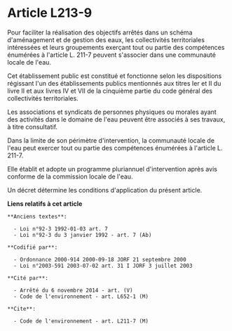 # Article L213-9

Pour faciliter la réalisation des objectifs arrêtés dans un schéma d'aménagement et de gestion des eaux, les collectivités
territoriales intéressées et leurs groupements exerçant tout ou partie des compétences énumérées à l'article L. 211-7 peuvent
s'associer dans une communauté locale de l'eau.

Cet établissement public est constitué et fonctionne selon les dispositions régissant l'un des établissements publics
mentionnés aux titres Ier et II du livre II et aux livres IV et VII de la cinquième partie du code général des collectivités
territoriales.

Les associations et syndicats de personnes physiques ou morales ayant des activités dans le domaine de l'eau peuvent être
associés à ses travaux, à titre consultatif.

Dans la limite de son périmètre d'intervention, la communauté locale de l'eau peut exercer tout ou partie des compétences
énumérées à l'article L. 211-7.

Elle établit et adopte un programme pluriannuel d'intervention après avis conforme de la commission locale de l'eau.

Un décret détermine les conditions d'application du présent article.

**Liens relatifs à cet article**

	**Anciens textes**:

	  - Loi n°92-3 1992-01-03 art. 7
	  - Loi n°92-3 du 3 janvier 1992 - art. 7 (Ab)

	**Codifié par**:

	  - Ordonnance 2000-914 2000-09-18 JORF 21 septembre 2000
	  - Loi n°2003-591 2003-07-02 art. 31 I JORF 3 juillet 2003

	**Cité par**:

	  - Arrêté du 6 novembre 2014 - art. (V)
	  - Code de l'environnement - art. L652-1 (M)

	**Cite**:

	  - Code de l'environnement - art. L211-7 (M)
